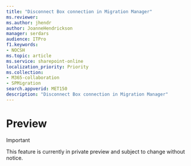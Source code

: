 ```yaml
---
title: "Disconnect Box connection in Migration Manager"
ms.reviewer: 
ms.author: jhendr
author: JoanneHendrickson
manager: serdars
audience: ITPro
f1.keywords:
- NOCSH
ms.topic: article
ms.service: sharepoint-online
localization_priority: Priority
ms.collection: 
- M365-collaboration
- SPMigration
search.appverid: MET150
description: "Disconnect Box connection in Migration Manager"
---
```

# Preview 

>[!Important]
> This feature is currently in private preview and subject to change without notice.
